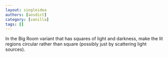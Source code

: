 ```yaml
---
layout: singleidea
authors: [aosdict]
category: [vanilla]
tags: []
---
```

In the Big Room variant that has squares of light and darkness, make the lit regions circular rather than square (possibly just by scattering light sources).
